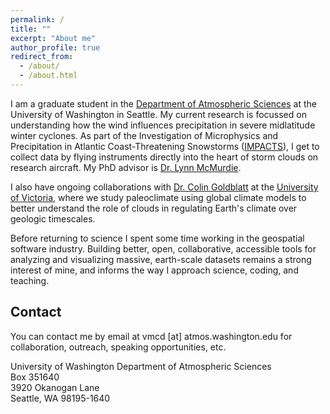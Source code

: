 ```yaml
---
permalink: /
title: ""
excerpt: "About me"
author_profile: true
redirect_from: 
  - /about/
  - /about.html
---
```



I am a graduate student in the [Department of Atmospheric Sciences](https://atmos.uw.edu/) at the University of Washington in Seattle. My current research is focussed on understanding how the wind influences precipitation in severe midlatitude winter cyclones. As part of the Investigation of Microphysics and Precipitation in Atlantic Coast-Threatening Snowstorms ([IMPACTS](https://espo.nasa.gov/impacts)), I get to collect data by flying instruments directly into the heart of storm clouds on research aircraft. My PhD advisor is [Dr. Lynn McMurdie](https://faculty.washington.edu/lynnm/wordpress/).

I also have ongoing collaborations with [Dr. Colin Goldblatt](http://www.colingoldblatt.net/) at the [University of Victoria](https://seos.uvic.ca), where we study paleoclimate using global climate models to better understand the role of clouds in regulating Earth's climate over geologic timescales. 

Before returning to science I spent some time working in the geospatial software industry. Building better, open, collaborative, accessible tools for analyzing and visualizing massive, earth-scale datasets remains a strong interest of mine, and informs the way I approach science, coding, and teaching.


## Contact

You can contact me by email at vmcd [at] atmos.washington.edu for collaboration, outreach, speaking opportunities, etc. 


University of Washington
Department of Atmospheric Sciences  
Box 351640  
3920 Okanogan Lane  
Seattle, WA 98195-1640